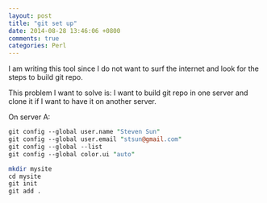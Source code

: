 ```yaml
---
layout: post
title: "git set up"
date: 2014-08-28 13:46:06 +0800
comments: true
categories: Perl
---
```

I am writing this tool since I do not want to surf the internet and look for the steps to build git repo.  

This problem I want to solve is: I want to build git repo in one server and clone it if I want to have it on another server.  

On server A:

```pl
git config --global user.name "Steven Sun"  
git config --global user.email "stsun@gmail.com"   
git config --global --list  
git config --global color.ui "auto"    

mkdir mysite   
cd mysite   
git init  
git add .   
   
```